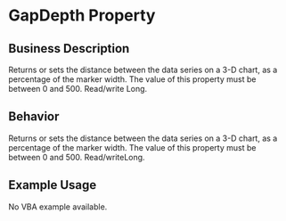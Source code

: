 # GapDepth Property

## Business Description
Returns or sets the distance between the data series on a 3-D chart, as a percentage of the marker width. The value of this property must be between 0 and 500. Read/write Long.

## Behavior
Returns or sets the distance between the data series on a 3-D chart, as a percentage of the marker width. The value of this property must be between 0 and 500. Read/writeLong.

## Example Usage
No VBA example available.